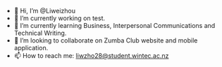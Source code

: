 - 👋 Hi, I’m @Liweizhou
- 👀 I’m currently  working on test.
- 🌱 I’m currently learning Business, Interpersonal Communications and Technical Writing.
- 💞️ I’m looking to collaborate on Zumba Club website and mobile application.
- 📫 How to reach me: liwzho28@student.wintec.ac.nz

<!---
Liweizho/Liweizho is a ✨ special ✨ repository because its `README.md` (this file) appears on your GitHub profile.
You can click the Preview link to take a look at your changes.
--->
